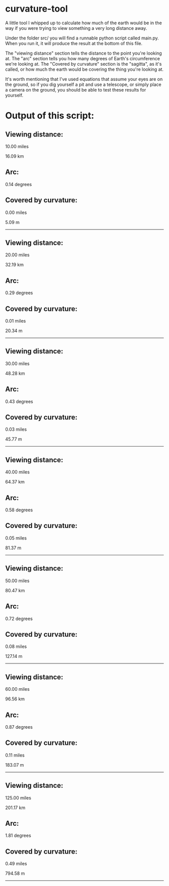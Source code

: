 # curvature-tool
A little tool I whipped up to calculate how much of the earth would be in the way if you were trying to view something a very long distance away.

Under the folder src/ you will find a runnable python script called main.py.
When you run it, it will produce the result at the bottom of this file.

The "viewing distance" section tells the distance to the point you're looking at.
The "arc" section tells you how many degrees of Earth's circumference we're looking at.
The "Covered by curvature" section is the "sagitta", as it's called, or how much the earth would be covering the thing you're looking at.

It's worth mentioning that I've used equations that assume your eyes are on the ground, so if you dig yourself a pit and use a telescope, or simply place a camera on the ground, you should be able to test these results for yourself.

# Output of this script:

## Viewing distance:
10.00 miles

16.09 km

## Arc:
0.14 degrees

## Covered by curvature:
0.00 miles

5.09 m

-----

## Viewing distance:
20.00 miles

32.19 km

## Arc:
0.29 degrees

## Covered by curvature:
0.01 miles

20.34 m

-----

## Viewing distance:
30.00 miles

48.28 km

## Arc:
0.43 degrees

## Covered by curvature:
0.03 miles

45.77 m

-----

## Viewing distance:
40.00 miles

64.37 km

## Arc:
0.58 degrees

## Covered by curvature:
0.05 miles

81.37 m

-----

## Viewing distance:
50.00 miles

80.47 km

## Arc:
0.72 degrees

## Covered by curvature:
0.08 miles

127.14 m

-----

## Viewing distance:
60.00 miles

96.56 km

## Arc:
0.87 degrees

## Covered by curvature:
0.11 miles

183.07 m

-----

## Viewing distance:
125.00 miles

201.17 km

## Arc:
1.81 degrees

## Covered by curvature:
0.49 miles

794.58 m

-----

